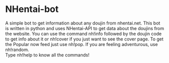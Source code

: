 # NHentai-bot
A simple bot to get information about any doujin from nhentai.net. This bot is written in python and uses NHentai-API to get data about the doujins from the website. You can use the command nh!info followed by the doujin code to get info about it or nh!cover if you just want to see the cover page. To get the Popular now feed just use nh!pop. If you are feeling adventurous, use nh!random.  
Type nh!help to know all the commands!
